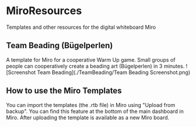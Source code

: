 # MiroResources
Templates and other resources for the digital whiteboard Miro

## Team Beading (Bügelperlen)
A template for Miro for a cooperative Warm Up game.
Small groups of people can cooperatively create a beading art (Bügelperlen) in 3 minutes.
![Screenshot Team Beading](./TeamBeading/Team Beading Screenshot.png)

## How to use the Miro Templates
You can import the templates (the .rtb file) in Miro using "Upload from backup". You can find this feature at the bottom of the main dashboard in Miro.
After uploading the template is available as a new Miro board.